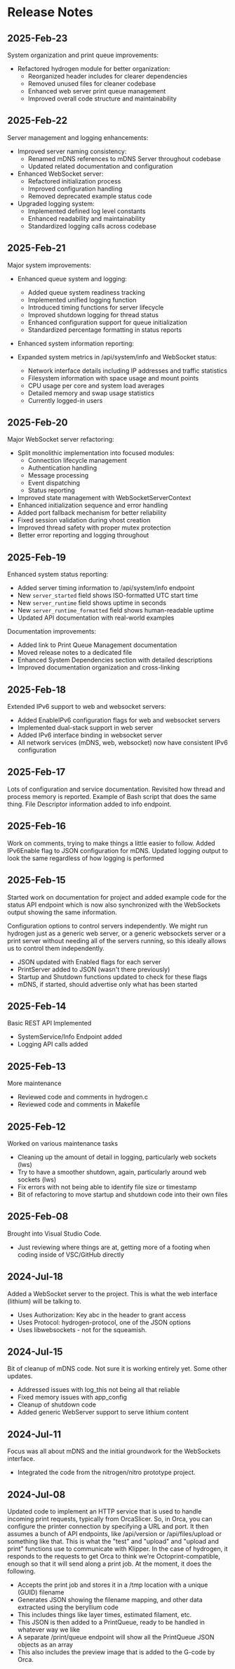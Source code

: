 # Release Notes

## 2025-Feb-23

System organization and print queue improvements:

- Refactored hydrogen module for better organization:
  - Reorganized header includes for clearer dependencies
  - Removed unused files for cleaner codebase
  - Enhanced web server print queue management
  - Improved overall code structure and maintainability

## 2025-Feb-22

Server management and logging enhancements:

- Improved server naming consistency:
  - Renamed mDNS references to mDNS Server throughout codebase
  - Updated related documentation and configuration
- Enhanced WebSocket server:
  - Refactored initialization process
  - Improved configuration handling
  - Removed deprecated example status code
- Upgraded logging system:
  - Implemented defined log level constants
  - Enhanced readability and maintainability
  - Standardized logging calls across codebase

## 2025-Feb-21

Major system improvements:

- Enhanced queue system and logging:
  - Added queue system readiness tracking
  - Implemented unified logging function
  - Introduced timing functions for server lifecycle
  - Improved shutdown logging for thread status
  - Enhanced configuration support for queue initialization
  - Standardized percentage formatting in status reports

- Enhanced system information reporting:

- Expanded system metrics in /api/system/info and WebSocket status:
  - Network interface details including IP addresses and traffic statistics
  - Filesystem information with space usage and mount points
  - CPU usage per core and system load averages
  - Detailed memory and swap usage statistics
  - Currently logged-in users

## 2025-Feb-20

Major WebSocket server refactoring:

- Split monolithic implementation into focused modules:
  - Connection lifecycle management
  - Authentication handling
  - Message processing
  - Event dispatching
  - Status reporting
- Improved state management with WebSocketServerContext
- Enhanced initialization sequence and error handling
- Added port fallback mechanism for better reliability
- Fixed session validation during vhost creation
- Improved thread safety with proper mutex protection
- Better error reporting and logging throughout

## 2025-Feb-19

Enhanced system status reporting:

- Added server timing information to /api/system/info endpoint
- New `server_started` field shows ISO-formatted UTC start time
- New `server_runtime` field shows uptime in seconds
- New `server_runtime_formatted` field shows human-readable uptime
- Updated API documentation with real-world examples

Documentation improvements:

- Added link to Print Queue Management documentation
- Moved release notes to a dedicated file
- Enhanced System Dependencies section with detailed descriptions
- Improved documentation organization and cross-linking

## 2025-Feb-18

Extended IPv6 support to web and websocket servers:

- Added EnableIPv6 configuration flags for web and websocket servers
- Implemented dual-stack support in web server
- Added IPv6 interface binding in websocket server
- All network services (mDNS, web, websocket) now have consistent IPv6 configuration

## 2025-Feb-17

Lots of configuration and service documentation.
Revisited how thread and process memory is reported.
Example of Bash script that does the same thing.
File Descriptor information added to info endpoint.

## 2025-Feb-16

Work on comments, trying to make things a little easier to follow.
Added IPv6Enable flag to JSON configuration for mDNS.
Updated logging output to look the same regardless of how logging is performed

## 2025-Feb-15

Started work on documentation for project and added example code for the status API endpoint
which is now also synchronized with the WebSockets output showing the same information.

Configuration options to control servers independently. We might run hydrogen just as a generic
web server, or a generic websockets server or a print server without needing all of the servers
running, so this ideally allows us to control them independently.

- JSON updated with Enabled flags for each server
- PrintServer added to JSON (wasn't there previously)
- Startup and Shutdown functions updated to check for these flags
- mDNS, if started, should advertise only what has been started

## 2025-Feb-14

Basic REST API Implemented

- SystemService/Info Endpoint added
- Logging API calls added

## 2025-Feb-13

More maintenance

- Reviewed code and comments in hydrogen.c
- Reviewed code and comments in Makefile

## 2025-Feb-12

Worked on various maintenance tasks

- Cleaning up the amount of detail in logging, particularly web sockets (lws)
- Try to have a smoother shutdown, again, particularly around web sockets (lws)
- Fix errors with not being able to identify file size or timestamp
- Bit of refactoring to move startup and shutdown code into their own files

## 2025-Feb-08

Brought into Visual Studio Code.

- Just reviewing where things are at, getting more of a footing when coding inside of VSC/GitHub directly

## 2024-Jul-18

Added a WebSocket server to the project. This is what the web interface (lithium) will be talking to.

- Uses Authorization: Key abc in the header to grant access
- Uses Protocol: hydrogen-protocol, one of the JSON options
- Uses libwebsockets - not for the squeamish.

## 2024-Jul-15

Bit of cleanup of mDNS code. Not sure it is working entirely yet. Some other updates.

- Addressed issues with log_this not being all that reliable
- Fixed memory issues with app_config
- Cleanup of shutdown code
- Added generic WebServer support to serve lithium content

## 2024-Jul-11

Focus was all about mDNS and the initial groundwork for the WebSockets interface.

- Integrated the code from the nitrogen/nitro prototype project.

## 2024-Jul-08

Updated code to implement an HTTP service that is used to handle incoming print requests, typically from OrcaSlicer. So, in Orca, you can configure the printer connection by specifying a URL and port. It then assumes a bunch of API endpoints, like /api/version or /api/files/upload or something like that. This is what the "test" and "upload" and "upload and print" functions use to communicate with Klipper. In the case of hydrogen, it responds to the requests to get Orca to think we're Octoprint-compatible, enough so that it will send along a print job. At the moment, it does the following.

- Accepts the print job and stores it in a /tmp location with a unique (GUID) filename
- Generates JSON showing the filename mapping, and other data extracted using the beryllium code
- This includes things like layer times, estimated filament, etc.
- This JSON is then added to a PrintQueue, ready to be handled in whatever way we like
- A separate /print/queue endpoint will show all the PrintQueue JSON objects as an array
- This also includes the preview image that is added to the G-code by Orca.
